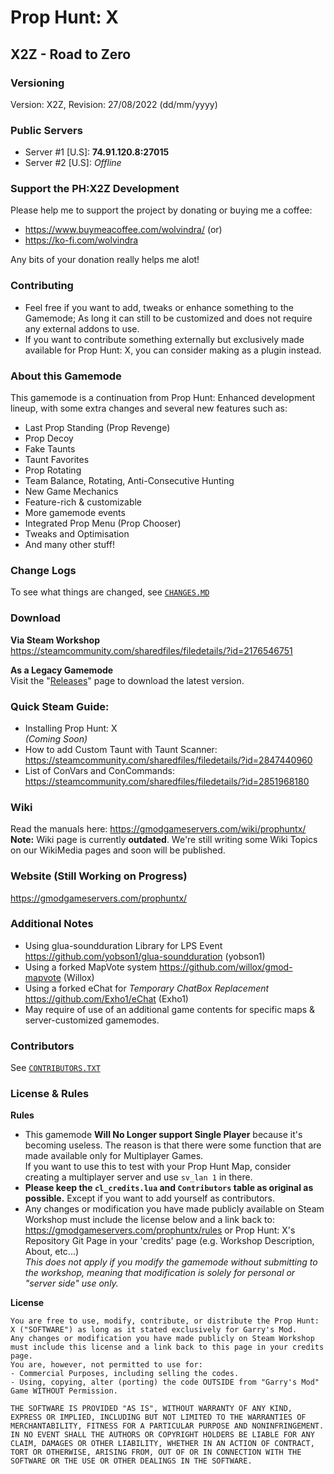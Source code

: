 # Prop Hunt: X
## X2Z - Road to Zero

### Versioning
Version: X2Z, Revision: 27/08/2022 (dd/mm/yyyy)

### Public Servers
- Server #1 [U.S]: **74.91.120.8:27015**
- Server #2 [U.S]: _Offline_

### Support the PH:X2Z Development
Please help me to support the project by donating or buying me a coffee:

- https://www.buymeacoffee.com/wolvindra/ (or)
- https://ko-fi.com/wolvindra

Any bits of your donation really helps me alot!

### Contributing
- Feel free if you want to add, tweaks or enhance something to the Gamemode;
As long it can still to be customized and does not require any external addons to use.
- If you want to contribute something externally but exclusively made available for Prop Hunt: X, you can consider
making as a plugin instead.

### About this Gamemode
This gamemode is a continuation from Prop Hunt: Enhanced development lineup,
with some extra changes and several new features such as:

- Last Prop Standing (Prop Revenge)
- Prop Decoy
- Fake Taunts
- Taunt Favorites
- Prop Rotating
- Team Balance, Rotating, Anti-Consecutive Hunting
- New Game Mechanics
- Feature-rich & customizable
- More gamemode events
- Integrated Prop Menu (Prop Chooser)
- Tweaks and Optimisation
- And many other stuff!

### Change Logs
To see what things are changed, see [`CHANGES.MD`](/CHANGES.MD)

### Download
**Via Steam Workshop**  
https://steamcommunity.com/sharedfiles/filedetails/?id=2176546751

**As a Legacy Gamemode**  
Visit the "[Releases](https://github.com/Wolvin-NET/prophuntx/releases)" page to download the latest version.

### Quick Steam Guide:
- Installing Prop Hunt: X  
_(Coming Soon)_
- How to add Custom Taunt with Taunt Scanner:  
https://steamcommunity.com/sharedfiles/filedetails/?id=2847440960
- List of ConVars and ConCommands:  
https://steamcommunity.com/sharedfiles/filedetails/?id=2851968180

### Wiki
Read the manuals here: https://gmodgameservers.com/wiki/prophuntx/  
**Note:** Wiki page is currently **outdated**. We're still writing some Wiki Topics on our WikiMedia pages and soon will be published.

### Website (Still Working on Progress)
https://gmodgameservers.com/prophuntx/

### Additional Notes
- Using glua-soundduration Library for LPS Event
https://github.com/yobson1/glua-soundduration (yobson1)
- Using a forked MapVote system
https://github.com/willox/gmod-mapvote (Willox)
- Using a forked eChat for _Temporary ChatBox Replacement_
https://github.com/Exho1/eChat (Exho1)
- May require of use of an additional game contents for specific maps & server-customized gamemodes.

### Contributors
See [`CONTRIBUTORS.TXT`](/CONTRIBUTORS.TXT)

### License & Rules

**Rules**
- This gamemode **Will No Longer support Single Player** because it's becoming useless. The reason is that there were some function that are made available only for Multiplayer Games.  
If you want to use this to test with your Prop Hunt Map, consider creating a multiplayer server and use `sv_lan 1` in there.
- **Please keep the `cl_credits.lua` and `Contributors` table as original as possible.** Except if you want to add yourself as contributors.
- Any changes or modification you have made publicly available on Steam Workshop must include the license below and a link back to: https://gmodgameservers.com/prophuntx/rules or Prop Hunt: X's Repository Git Page
in your 'credits' page (e.g. Workshop Description, About, etc...)  
_This does not apply if you modify the gamemode without submitting to the workshop, meaning that modification is solely for personal or "server side" use only._

**License**

```
You are free to use, modify, contribute, or distribute the Prop Hunt: X ("SOFTWARE") as long as it stated exclusively for Garry's Mod.
Any changes or modification you have made publicly on Steam Workshop must include this license and a link back to this page in your credits page.
You are, however, not permitted to use for:
- Commercial Purposes, including selling the codes.
- Using, copying, alter (porting) the code OUTSIDE from "Garry's Mod" Game WITHOUT Permission.

THE SOFTWARE IS PROVIDED "AS IS", WITHOUT WARRANTY OF ANY KIND, EXPRESS OR IMPLIED, INCLUDING BUT NOT LIMITED TO THE WARRANTIES OF MERCHANTABILITY, FITNESS FOR A PARTICULAR PURPOSE AND NONINFRINGEMENT.
IN NO EVENT SHALL THE AUTHORS OR COPYRIGHT HOLDERS BE LIABLE FOR ANY CLAIM, DAMAGES OR OTHER LIABILITY, WHETHER IN AN ACTION OF CONTRACT, TORT OR OTHERWISE, ARISING FROM, OUT OF OR IN CONNECTION WITH THE SOFTWARE OR THE USE OR OTHER DEALINGS IN THE SOFTWARE.
```